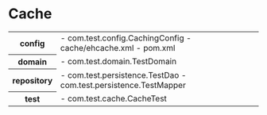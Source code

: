# Cache 
<table>
	<tr>
		<th>config</th>
		<td>
			- com.test.config.CachingConfig
			- cache/ehcache.xml
			- pom.xml
		</td>
	</tr>
	<tr>
		<th>domain</th>
		<td> 
			- com.test.domain.TestDomain
		</td>
	</tr>
	<tr>
		<th>repository</th>
		<td> 
			- com.test.persistence.TestDao
			- com.test.persistence.TestMapper
		</td>
	</tr>
	<tr>
		<th>test</th>
		<td> 
			- com.test.cache.CacheTest
		</td>
	</tr>
</table>
